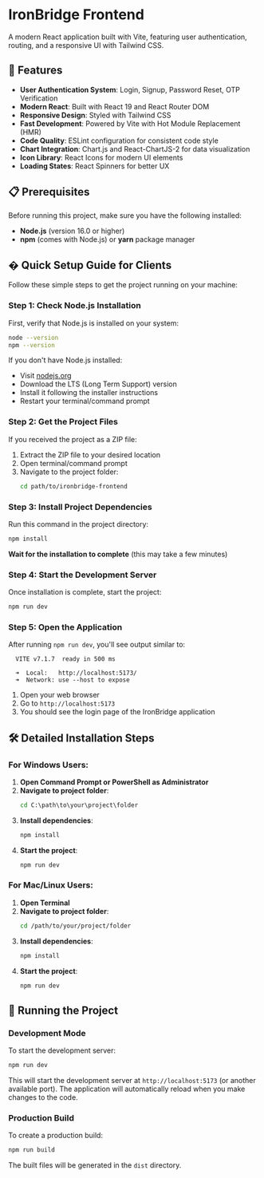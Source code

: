 # IronBridge Frontend

A modern React application built with Vite, featuring user authentication, routing, and a responsive UI with Tailwind CSS.

## 🚀 Features

- **User Authentication System**: Login, Signup, Password Reset, OTP Verification
- **Modern React**: Built with React 19 and React Router DOM
- **Responsive Design**: Styled with Tailwind CSS
- **Fast Development**: Powered by Vite with Hot Module Replacement (HMR)
- **Code Quality**: ESLint configuration for consistent code style
- **Chart Integration**: Chart.js and React-ChartJS-2 for data visualization
- **Icon Library**: React Icons for modern UI elements
- **Loading States**: React Spinners for better UX

## 📋 Prerequisites

Before running this project, make sure you have the following installed:

- **Node.js** (version 16.0 or higher)
- **npm** (comes with Node.js) or **yarn** package manager

## � Quick Setup Guide for Clients

Follow these simple steps to get the project running on your machine:

### Step 1: Check Node.js Installation

First, verify that Node.js is installed on your system:

```bash
node --version
npm --version
```

If you don't have Node.js installed:

- Visit [nodejs.org](https://nodejs.org/)
- Download the LTS (Long Term Support) version
- Install it following the installer instructions
- Restart your terminal/command prompt

### Step 2: Get the Project Files

If you received the project as a ZIP file:

1. Extract the ZIP file to your desired location
2. Open terminal/command prompt
3. Navigate to the project folder:
   ```bash
   cd path/to/ironbridge-frontend
   ```

### Step 3: Install Project Dependencies

Run this command in the project directory:

```bash
npm install
```

**Wait for the installation to complete** (this may take a few minutes)

### Step 4: Start the Development Server

Once installation is complete, start the project:

```bash
npm run dev
```

### Step 5: Open the Application

After running `npm run dev`, you'll see output similar to:

```
  VITE v7.1.7  ready in 500 ms

  ➜  Local:   http://localhost:5173/
  ➜  Network: use --host to expose
```

1. Open your web browser
2. Go to `http://localhost:5173`
3. You should see the login page of the IronBridge application

## 🛠️ Detailed Installation Steps

### For Windows Users:

1. **Open Command Prompt or PowerShell as Administrator**
2. **Navigate to project folder**:
   ```cmd
   cd C:\path\to\your\project\folder
   ```
3. **Install dependencies**:
   ```cmd
   npm install
   ```
4. **Start the project**:
   ```cmd
   npm run dev
   ```

### For Mac/Linux Users:

1. **Open Terminal**
2. **Navigate to project folder**:
   ```bash
   cd /path/to/your/project/folder
   ```
3. **Install dependencies**:
   ```bash
   npm install
   ```
4. **Start the project**:
   ```bash
   npm run dev
   ```

## 🚀 Running the Project

### Development Mode

To start the development server:

```bash
npm run dev
```

This will start the development server at `http://localhost:5173` (or another available port). The application will automatically reload when you make changes to the code.

### Production Build

To create a production build:

```bash
npm run build
```

The built files will be generated in the `dist` directory.
